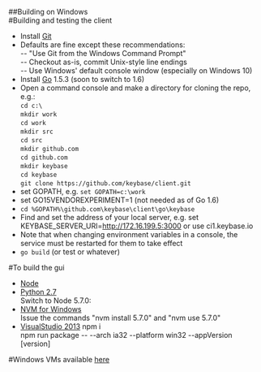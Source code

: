 ##Building on Windows  
#Building and testing the client  
- Install [Git](https://git-scm.com/download/win)  
- Defaults are fine except these recommendations:  
-- "Use Git from the Windows Command Prompt"  
-- Checkout as-is, commit Unix-style line endings  
-- Use Windows' default console window (especially on Windows 10)  
- Install [Go](https://golang.org/dl/) 1.5.3 (soon to switch to 1.6)  
- Open a command console and make a directory for cloning the repo, e.g.:  
`cd c:\`  
`mkdir work`  
`cd work`  
`mkdir src`  
`cd src`  
`mkdir github.com`  
`cd github.com`  
`mkdir keybase`  
`cd keybase`  
`git clone https://github.com/keybase/client.git`  
- set GOPATH, e.g. `set GOPATH=c:\work`  
- set GO15VENDOREXPERIMENT=1 (not needed as of Go 1.6)  
- `cd %GOPATH%\github.com\keybase\client\go\keybase`  
- Find and set the address of your local server, e.g. set KEYBASE_SERVER_URI=http://172.16.199.5:3000 or use ci1.keybase.io  
- Note that when changing environment variables in a console, the service must be restarted for them to take effect  
- `go build` (or test or whatever)  

#To build the gui
- [Node](https://nodejs.org/en/)  
- [Python 2.7](https://www.python.org/ftp/python/2.7.11/python-2.7.11.msi)  
Switch to Node 5.7.0:  
- [NVM for Windows](https://github.com/coreybutler/nvm-windows/releases/download/1.1.0/nvm-setup.zip)  
Issue the commands "nvm install 5.7.0" and "nvm use 5.7.0"  
- [VisualStudio 2013](https://go.microsoft.com/fwlink/?LinkId=532495&clcid=0x409) 
npm i  
npm run package -- --arch ia32 --platform win32 --appVersion [version]  

#Windows VMs
available [here](https://dev.windows.com/en-us/microsoft-edge/tools/vms/windows/)
